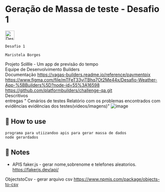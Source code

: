 # Geração de Massa de teste - Desafio 1

<p>
  
  <img alt="Desenvolvimento" longdesc="node" src="https://upload.wikimedia.org/wikipedia/commons/thumb/7/70/Font_Awesome_5_brands_node-js.svg/105px-Font_Awesome_5_brands_node-js.svg.png?20181017222047" style="width:30" />
</p>

	Desafio 1	
		
	Maristela Borges	
Projeto	SoWe - Um app de previsão do tempo	
Equipe de Desenvolvimento 	 Builders	
 Documentação	https://vagas-builders.readme.io/reference/paymentpix	
	https://www.figma.com/file/mTFeT33yjTBhq7Ot2Me44x/Desafio-Weather-App-%5BBuilders%5D?node-id=55%3A16598	
	https://github.com/platformbuilders/challenge-qa.git	
Descritivos		
entregas	" Cenários de testes
 Relatório com os problemas encontrados com evidências
 evidências dos testes(videos/imagens)"	
![image](https://user-images.githubusercontent.com/91573895/195939680-0c981d0a-a84f-4137-9fe1-576038c0f856.png)

## 🚀 How to use

```node
programa para utiizandoo apis para gerar massa de dados
node gerardados
```


## 📝 Notes



-  APIS
faker.js - gerar nome,sobrenome e telefones aleatorios.
https://fakerjs.dev/api/

ObjectstoCsv - gerar arquivo csv
https://www.npmjs.com/package/objects-to-csv
